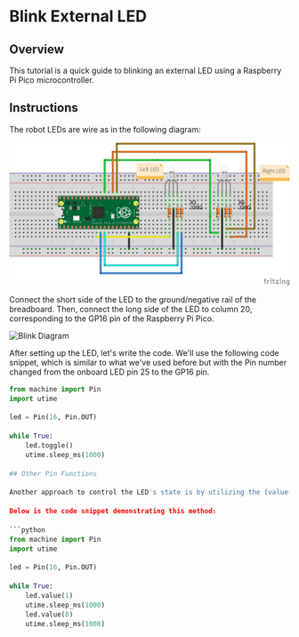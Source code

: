 # Blink External LED

## Overview

This tutorial is a quick guide to blinking an external LED using a Raspberry Pi Pico microcontroller.

## Instructions

The robot LEDs are wire as in the following diagram:

![Blink Diagram](https://github.com/mjtroniks/Mojobot/blob/84f26b3aca53cf7d4844a77a390ed8effc3fa496/MojobotPico/Micropython/Images/LED%20setup%20breadboard.jpg)

Connect the short side of the LED to the ground/negative rail of the breadboard. Then, connect the long side of the LED to column 20, corresponding to the GP16 pin of the Raspberry Pi Pico.

![Blink Diagram](/images/7_blink_external_bb.png)

After setting up the LED, let's write the code. We'll use the following code snippet, which is similar to what we've used before but with the Pin number changed from the onboard LED pin 25 to the GP16 pin.

```python
from machine import Pin
import utime

led = Pin(16, Pin.OUT)

while True:
    led.toggle()
    utime.sleep_ms(1000)

## Other Pin Functions

Another approach to control the LED's state is by utilizing the [value() function](https://docs.micropython.org/en/latest/library/machine.Pin.html#machine.Pin.value).

Below is the code snippet demonstrating this method:

```python
from machine import Pin
import utime

led = Pin(16, Pin.OUT)

while True:
    led.value(1)
    utime.sleep_ms(1000)
    led.value(0)
    utime.sleep_ms(1000)


